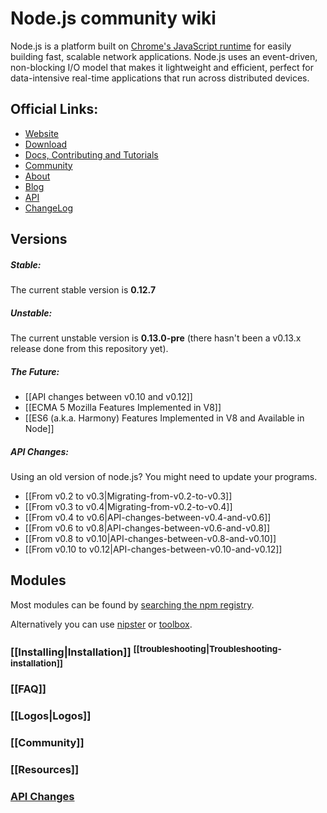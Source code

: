 # Node.js community wiki

Node.js is a platform built on [Chrome's JavaScript runtime](https://code.google.com/p/v8/) for easily building fast, scalable network applications. Node.js uses an event-driven, non-blocking I/O model that makes it lightweight and efficient, perfect for data-intensive real-time applications that run across distributed devices.

## Official Links:

* [Website](https://nodejs.org/)
* [Download](https://nodejs.org/download/)
* [Docs, Contributing and Tutorials](https://nodejs.org/documentation/)
* [Community](https://nodejs.org/community/)
* [About](https://nodejs.org/about/)
* [Blog](http://blog.nodejs.org/)
* [API](https://nodejs.org/api/all.html)
* [ChangeLog](https://github.com/joyent/node/blob/master/ChangeLog)

## Versions

##### Stable:

The current stable version is **0.12.7**

##### Unstable:

The current unstable version is **0.13.0-pre** (there hasn't been a v0.13.x release done from this repository yet).

##### The Future:

* [[API changes between v0.10 and v0.12]]
* [[ECMA 5 Mozilla Features Implemented in V8]]
* [[ES6 (a.k.a. Harmony) Features Implemented in V8 and Available in Node]]

##### API Changes:

Using an old version of node.js? You might need to update your programs.

* [[From v0.2 to v0.3|Migrating-from-v0.2-to-v0.3]]
* [[From v0.3 to v0.4|Migrating-from-v0.2-to-v0.4]]
* [[From v0.4 to v0.6|API-changes-between-v0.4-and-v0.6]]
* [[From v0.6 to v0.8|API-changes-between-v0.6-and-v0.8]]
* [[From v0.8 to v0.10|API-changes-between-v0.8-and-v0.10]]
* [[From v0.10 to v0.12|API-changes-between-v0.10-and-v0.12]]

## Modules

Most modules can be found by [searching the npm registry](https://www.npmjs.org/search?q=npm).

Alternatively you can use [nipster](http://eirikb.github.com/nipster/) or [toolbox](http://nodetoolbox.com/).



### [[Installing|Installation]] <sup>[[troubleshooting|Troubleshooting-installation]]</sup>
### [[FAQ]]
### [[Logos|Logos]]
### [[Community]]
### [[Resources]]
### [API Changes](https://github.com/joyent/node/wiki#api-changes)
